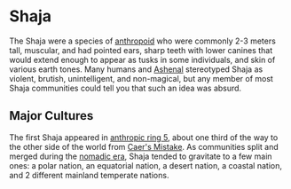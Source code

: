 # Shaja

<meta property="og:description" content="The Shaja were a species of anthropoid who were commonly 2-3 meters tall, muscular, and had pointed ears, sharp teeth, and skin of various earth tones.">

The Shaja were a species of [anthropoid](introduction.md) who were commonly 2-3 meters tall, muscular, and had pointed ears, sharp teeth with lower canines that would extend enough to appear as tusks in some individuals, and skin of various earth tones. Many humans and [Ashenal](ashenal.md) stereotyped Shaja as violent, brutish, unintelligent, and non-magical, but any member of most Shaja communities could tell you that such an idea was absurd.

## Major Cultures

The first Shaja appeared in [anthropic ring 5](../../geography/anthropic-rings.md), about one third of the way to the other side of the world from [Caer's Mistake](../../history/cataclysms/caers-mistake.md). As communities split and merged during the [nomadic era](../../history/eras/nomadic.md), Shaja tended to gravitate to a few main ones: a polar nation, an equatorial nation, a desert nation, a coastal nation, and 2 different mainland temperate nations.